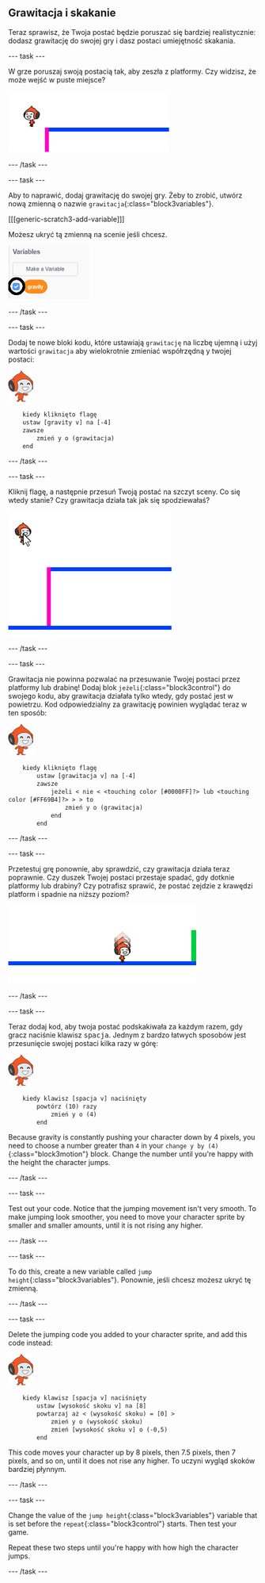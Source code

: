 ## Grawitacja i skakanie

Teraz sprawisz, że Twoja postać będzie poruszać się bardziej realistycznie: dodasz grawitację do swojej gry i dasz postaci umiejętność skakania.

\--- task \---

W grze poruszaj swoją postacią tak, aby zeszła z platformy. Czy widzisz, że może wejść w puste miejsce?

![zrzut ekranu](images/dodge-no-gravity.png)

\--- /task \---

\--- task \---

Aby to naprawić, dodaj grawitację do swojej gry. Żeby to zrobić, utwórz nową zmienną o nazwie `grawitacja`{:class="block3variables"}.

[[[generic-scratch3-add-variable]]]

Możesz ukryć tą zmienną na scenie jeśli chcesz.

![zrzut ekranu](images/dodge-gravity-annotated.png)

\--- /task \---

\--- task \---

Dodaj te nowe bloki kodu, które ustawiają `grawitację` na liczbę ujemną i użyj wartości `grawitacja` aby wielokrotnie zmieniać współrzędną y twojej postaci:

![pico walking sprite](images/pico_walking_sprite.png)

```blocks3
    kiedy kliknięto flagę
    ustaw [gravity v] na [-4]
    zawsze
        zmień y o (grawitacja)
    end
```

\--- /task \---

\--- task \---

Kliknij flagę, a następnie przesuń Twoją postać na szczyt sceny. Co się wtedy stanie? Czy grawitacja działa tak jak się spodziewałaś?

![zrzut ekranu](images/dodge-gravity-drag.png)

\--- /task \---

\--- task \---

Grawitacja nie powinna pozwalać na przesuwanie Twojej postaci przez platformy lub drabinę! Dodaj blok `jeżeli`{:class="block3control"} do swojego kodu, aby grawitacja działała tylko wtedy, gdy postać jest w powietrzu. Kod odpowiedzialny za grawitację powinien wyglądać teraz w ten sposób:

![pico walking sprite](images/pico_walking_sprite.png)

```blocks3
    kiedy kliknięto flagę
        ustaw [grawitacja v] na [-4]
        zawsze
            jeżeli < nie < <touching color [#0000FF]?> lub <touching color [#FF69B4]?> > > to
                zmień y o (grawitacja)
            end
        end
```

\--- /task \---

\--- task \---

Przetestuj grę ponownie, aby sprawdzić, czy grawitacja działa teraz poprawnie. Czy duszek Twojej postaci przestaje spadać, gdy dotknie platformy lub drabiny? Czy potrafisz sprawić, że postać zejdzie z krawędzi platform i spadnie na niższy poziom?

![zrzut ekranu](images/dodge-gravity-test.png)

\--- /task \---

\--- task \---

Teraz dodaj kod, aby twoja postać podskakiwała za każdym razem, gdy gracz naciśnie klawisz <kbd>spacja</kbd>. Jednym z bardzo łatwych sposobów jest przesunięcie swojej postaci kilka razy w górę:

![pico walking sprite](images/pico_walking_sprite.png)

```blocks3
    kiedy klawisz [spacja v] naciśnięty
        powtórz (10) razy
            zmień y o (4)
        end
```

Because gravity is constantly pushing your character down by 4 pixels, you need to choose a number greater than `4` in your `change y by (4)`{:class="block3motion"} block. Change the number until you're happy with the height the character jumps.

\--- /task \---

\--- task \---

Test out your code. Notice that the jumping movement isn't very smooth. To make jumping look smoother, you need to move your character sprite by smaller and smaller amounts, until it is not rising any higher.

\--- /task \---

\--- task \---

To do this, create a new variable called `jump height`{:class="block3variables"}. Ponownie, jeśli chcesz możesz ukryć tę zmienną.

\--- /task \---

\--- task \---

Delete the jumping code you added to your character sprite, and add this code instead:

![pico walking sprite](images/pico_walking_sprite.png)

```blocks3
    kiedy klawisz [spacja v] naciśnięty
        ustaw [wysokość skoku v] na [8]
        powtarzaj aż < (wysokość skoku) = [0] >
            zmień y o (wysokość skoku)
            zmień [wysokość skoku v] o (-0,5)
        end
```

This code moves your character up by 8 pixels, then 7.5 pixels, then 7 pixels, and so on, until it does not rise any higher. To uczyni wygląd skoków bardziej płynnym.

\--- /task \---

\--- task \---

Change the value of the `jump height`{:class="block3variables"} variable that is set before the `repeat`{:class="block3control"} starts. Then test your game.

Repeat these two steps until you're happy with how high the character jumps.

\--- /task \---